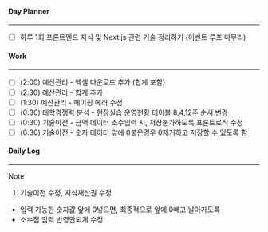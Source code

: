 
#### Day Planner
---
- [ ] 하루 1회 프론트엔드 지식 및 Next.js 관련 기술 정리하기 (이벤트 루프 마무리)


#### Work
---
- [ ] (2:00) 예산관리 - 엑셀 다운로드 추가 (합계 포함)
- [ ] (2:30) 예산관리 - 합계 추가
- [ ] (1:30) 예산관리 - 페이징 에러 수정
- [ ] (0:30) 대학경쟁력 분석 - 현장실습 운영현황 테이블 8,4,12주 순서 변경
- [ ] (0:30) 기술이전 - 금액 데이터 소수입력 시, 저장불가하도록 프론트로직 수정
- [ ] (0:30) 기술이전 - 숫자 데이터 앞에 0붙은경우 0제거하고 저장할 수 있도록 함

#### Daily Log
---
> [!note]
> 1. 기술이전 수정, 지식재산권 수정
> - 입력 가능한 숫자값 앞에 0넣으면, 최종적으로 앞에 0빼고 날아가도록
> - 소수점 입력 반영안되게 수정
 